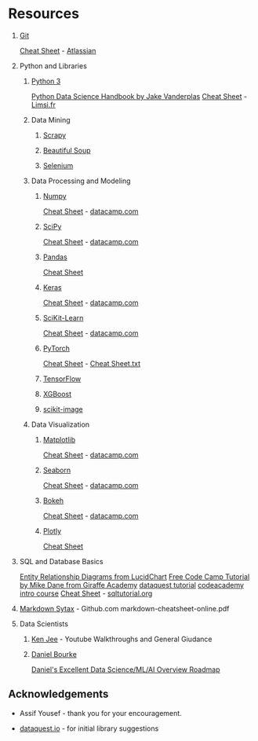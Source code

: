 # Resources

1.  [Git](https://git-scm.com/docs)

    [Cheat Sheet](https://github.com/aespositoiii/Resources/blob/master/SWTM-2088_Atlassian-Git-Cheatsheet-1.pdf) - [Atlassian](https://www.atlassian.com/git/tutorials/atlassian-git-cheatsheet)

1.  Python and Libraries

    1.  [Python 3](https://docs.python.org/3/)

        [Python Data Science Handbook by Jake Vanderplas](https://jakevdp.github.io/PythonDataScienceHandbook/)
        [Cheat Sheet](https://github.com/aespositoiii/Resources/blob/master/mementopython3-english.pdf) - [Limsi.fr](https://perso.limsi.fr/pointal/python:memento)

    1.  Data Mining
        1.  [Scrapy](https://docs.scrapy.org/en/latest/index.html)

        1.  [Beautiful Soup](https://www.crummy.com/software/BeautifulSoup/bs4/doc/)

        1.  [Selenium](https://selenium-python.readthedocs.io/)

    1.  Data Processing and Modeling
        1.  [Numpy](https://numpy.org/doc/1.19/index.html)

            [Cheat Sheet](https://github.com/aespositoiii/Resources/blob/master/Numpy_Python_Cheat_Sheet.pdf) - [datacamp.com](https://www.datacamp.com/community/blog/python-numpy-cheat-sheet)

        1.  [SciPy](https://docs.scipy.org/doc/scipy/reference/)

            [Cheat Sheet](https://github.com/aespositoiii/Resources/blob/master/Python_SciPy_Cheat_Sheet_Linear_Algebra.pdf) - [datacamp.com](https://www.datacamp.com/community/blog/python-scipy-cheat-sheet)

        1.  [Pandas](https://pandas.pydata.org/pandas-docs/stable/user_guide/index.html)

            [Cheat Sheet](https://github.com/aespositoiii/Resources/blob/master/Pandas_Cheat_Sheet.pdf)

        1.  [Keras](https://keras.io/guides/functional_api/)

            [Cheat Sheet](https://github.com/aespositoiii/Resources/blob/master/Keras_Cheat_Sheet_Python.pdf) - [datacamp.com](https://www.datacamp.com/community/blog/keras-cheat-sheet)

        1.  [SciKit-Learn](https://scikit-learn.org/stable/user_guide.html)

            [Cheat Sheet](https://github.com/aespositoiii/Resources/blob/master/Scikit_Learn_Cheat_Sheet_Python.pdf) - [datacamp.com](https://www.datacamp.com/community/blog/scikit-learn-cheat-sheet)

        1.  [PyTorch](https://pytorch.org/docs/stable/index.html)

            [Cheat Sheet](https://pytorch.org/tutorials/beginner/ptcheat.html) - [Cheat Sheet.txt](https://pytorch.org/tutorials/_sources/beginner/ptcheat.rst.txt)
        
        1.  [TensorFlow](https://www.tensorflow.org/tutorials)

        1.  [XGBoost](https://xgboost.readthedocs.io/en/latest/python/python_intro.html)

        1.  [scikit-image](https://scikit-image.org/)

    1.  Data Visualization
        1.  [Matplotlib](https://matplotlib.org/)

            [Cheat Sheet]() - [datacamp.com](https://www.datacamp.com/community/blog/python-matplotlib-cheat-sheet)

        1.  [Seaborn](https://seaborn.pydata.org/)

            [Cheat Sheet]() - [datacamp.com](https://www.datacamp.com/community/blog/seaborn-cheat-sheet-python)

        1.  [Bokeh](https://docs.bokeh.org/en/latest/)

            [Cheat Sheet]() - [datacamp.com](https://www.datacamp.com/community/blog/bokeh-cheat-sheet-python)

        1.  [Plotly](https://plotly.com/python/)

            [Cheat Sheet]()




1.  SQL and Database Basics

    [Entity Relationship Diagrams from LucidChart](https://www.lucidchart.com/pages/er-diagrams)
    [Free Code Camp Tutorial by Mike Dane from Giraffe Academy](https://www.youtube.com/watch?v=HXV3zeQKqGY)
    [dataquest tutorial](https://www.dataquest.io/blog/sql-basics/)
    [codeacademy intro course](https://www.codecademy.com/learn/learn-sql)
    [Cheat Sheet](https://github.com/aespositoiii/Resources/blob/master/SQL-cheat-sheet.pdf) - [sqltutorial.org](sqltutorial.org)

1. [Markdown Sytax](https://github.com/aespositoiii/Resources/blob/master/markdown-cheatsheet-online.pdf) - Github.com
        markdown-cheatsheet-online.pdf

1. Data Scientists

    1. [Ken Jee](https://www.youtube.com/channel/UCiT9RITQ9PW6BhXK0y2jaeg) - Youtube
    Walkthroughs and General Giudance

    1. [Daniel Bourke](https://www.youtube.com/channel/UCr8O8l5cCX85Oem1d18EezQ)

        [Daniel's Excellent Data Science/ML/AI Overview Roadmap](https://whimsical.com/machine-learning-roadmap-2020-CA7f3ykvXpnJ9Az32vYXva)

## Acknowledgements

* Assif Yousef - thank you for your encouragement.

* [dataquest.io](https://www.dataquest.io/blog/15-python-libraries-for-data-science/) - for initial library suggestions
